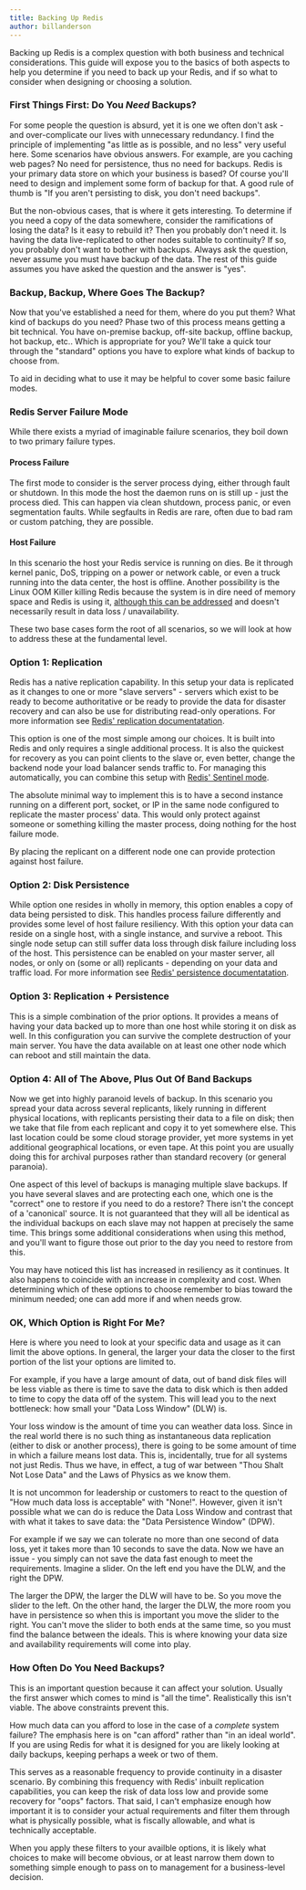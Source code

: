```yaml
---
title: Backing Up Redis
author: billanderson
---
```


Backing up Redis is a complex question with both business and technical considerations. This guide will expose you to the basics of both aspects to help you determine if you need to back up your Redis, and if so what to consider when designing or choosing a solution.

### First Things First: Do You *Need* Backups?

For some people the question is absurd, yet it is one we often don't ask - and over-complicate our lives with unnecessary redundancy. I find the principle of implementing "as little as is possible, and no less" very useful here. Some scenarios have obvious answers. For example, are you caching web pages? No need for persistence, thus no need for backups. Redis is your primary data store on which your business is based? Of course you'll need to design and implement some form of backup for that. A good rule of thumb is "If you aren't persisting to disk, you don't need backups".

But the non-obvious cases, that is where it gets interesting. To determine if you need a copy of the data somewhere, consider the ramifications of losing the data? Is it easy to rebuild it? Then you probably don't need it. Is having the data live-replicated to other nodes suitable to continuity? If so, you probably don't want to bother with backups. Always ask the question, never assume you must have backup of the data. The rest of this guide assumes you have asked the question and the answer is "yes".

### Backup, Backup, Where Goes The Backup?

Now that you've established a need for them, where do you put them? What kind of backups do you need? Phase two of this process means getting a bit technical. You have on-premise backup, off-site backup, offline backup, hot backup, etc.. Which is appropriate for you? We'll take a quick tour through the "standard" options you have to explore what kinds of backup to choose from.

To aid in deciding what to use it may be helpful to cover some basic failure modes.

### Redis Server Failure Mode

While there exists a myriad of imaginable failure scenarios, they boil down to two primary failure types.

#### Process Failure

The first mode to consider is the server process dying, either through fault or shutdown. In this mode the host the daemon runs on is still up - just the process died. This can happen via clean shutdown, process panic, or even segmentation faults. While segfaults in Redis are rare, often due to bad ram or custom patching, they are possible.

#### Host Failure

In this scenario the host your Redis service is running on dies. Be it through kernel panic, DoS, tripping on a power or network cable, or even a truck running into the data center, the host is offline. Another possibility is the Linux OOM Killer killing Redis because the system is in dire need of memory space and Redis is using it, [although this can be addressed](http://backdrift.org/oom-killer-how-to-create-oom-exclusions-in-linux) and doesn't necessarily result in data loss / unavailability.

These two base cases form the root of all scenarios, so we will look at how to address these at the fundamental level.

### Option 1: Replication

Redis has a native replication capability. In this setup your data is replicated as it changes to one or more "slave servers" - servers which exist to be ready to become authoritative or be ready to provide the data for disaster recovery and can also be use for distributing read-only operations.  For more information see [Redis' replication documentatation](http://redis.io/topics/replication).

This option is one of the most simple among our choices. It is built into Redis and only requires a single additional process. It is also the quickest for recovery as you can point clients to the slave or, even better, change the backend node your load balancer sends traffic to. For managing this automatically, you can combine this setup with [Redis' Sentinel mode](http://redis.io/topics/sentinel).

The absolute minimal way to implement this is to have a second instance running on a different port, socket, or IP in the same node configured to replicate the master process' data. This would only protect against someone or something killing the master process, doing nothing for the host failure mode.

By placing the replicant on a different node one can provide protection against host failure.

### Option 2: Disk Persistence

While option one resides in wholly in memory, this option enables a copy of data being persisted to disk. This handles process failure differently and provides some level of host failure resiliency. With this option your data can reside on a single host, with a single instance, and survive a reboot. This single node setup can still suffer data loss through disk failure including loss of the host. This persistence can be enabled on your master server, all nodes, or only on (some or all) replicants - depending on your data and traffic load. For more information see [Redis' persistence documentatation](http://redis.io/topics/persistence).

### Option 3: Replication + Persistence

This is a simple combination of the prior options. It provides a means of having your data backed up to more than one host while storing it on disk as well. In this configuration you can survive the complete destruction of your main server. You have the data available on at least one other node which can reboot and still maintain the data.

### Option 4: All of The Above, Plus Out Of Band Backups

Now we get into highly paranoid levels of backup. In this scenario you spread your data across several replicants, likely running in different physical locations, with replicants persisting their data to a file on disk; then we take that file from each replicant and copy it to yet somewhere else. This last location could be some cloud storage provider, yet more systems in yet additional geographical locations, or even tape. At this point you are usually doing this for archival purposes rather than standard recovery (or general paranoia).

One aspect of this level of backups is managing multiple slave backups. If you have several slaves and are protecting each one, which one is the "correct" one to restore if you need to do a restore? There isn't the concept of a 'canonical' source.  It is not guaranteed that they will all be identical as the individual backups on each slave may not happen at precisely the same time. This brings some additional considerations when using this method, and you'll want to figure those out prior to the day you need to restore from this.

You may have noticed this list has increased in resiliency as it continues. It also happens to coincide with an increase in complexity and cost. When determining which of these options to choose remember to bias toward the minimum needed; one can add more if and when needs grow.

### OK, Which Option is Right For Me?

Here is where you need to look at your specific data and usage as it can limit the above options. In general, the larger your data the closer to the first portion of the list your options are limited to.

For example, if you have a large amount of data, out of band disk files will be less viable as there is time to save the data to disk which is then added to time to copy the data off of the system. This will lead you to the next bottleneck: how small your "Data Loss Window" (DLW) is.

Your loss window is the amount of time you can weather data loss. Since in the real world there is no such thing as instantaneous data replication (either to disk or another process), there is going to be some amount of time in which a failure means lost data. This is, incidentally, true for all systems not just Redis. Thus we have, in effect, a tug of war between "Thou Shalt Not Lose Data" and the Laws of Physics as we know them.

It is not uncommon for leadership or customers to react to the question of "How much data loss is acceptable" with "None!". However, given it isn't possible what we can do is reduce the Data Loss Window and contrast that with what it takes to save data: the "Data Persistence Window" (DPW).

For example if we say we can tolerate no more than one second of data loss, yet it takes more than 10 seconds to save the data. Now we have an issue - you simply can not save the data fast enough to meet the requirements. Imagine a slider. On the left end you have the DLW, and the right the DPW.

The larger the DPW, the larger the DLW will have to be. So you move the slider to the left. On the other hand,
the larger the DLW, the more room you have in persistence so when this is important you move the slider to the right. You can't move the slider to both ends at the same time, so you must find the balance between the ideals. This is where knowing your data size and availability requirements will come into play.

### How Often Do You Need Backups?

This is an important question because it can affect your solution. Usually the first answer which comes to mind is "all the time". Realistically this isn't viable. The above constraints prevent this.

How much data can you afford to lose in the case of a *complete* system failure? The emphasis here is on "can afford" rather than "in an ideal world". If you are using Redis for what it is designed for you are likely looking at daily backups, keeping perhaps a week or two of them.

This serves as a reasonable frequency to provide continuity in a disaster scenario. By combining this frequency with Redis' inbuilt replication capabilities, you can keep the risk of data loss low and provide some recovery for "oops" factors. That said, I can't emphasize enough how important it is to consider your actual requirements and filter them through what is physically possible, what is fiscally allowable, and what is technically acceptable.

When you apply these filters to your availble options, it is likely what choices to make will become obvious, or at least narrow them down to something simple enough to pass on to management for a business-level decision.
